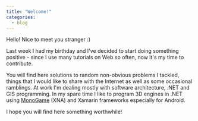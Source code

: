 ```yaml
---
title: "Welcome!"
categories:
  - blog
---
```


Hello! Nice to meet you stranger :)

Last week I had my birthday and I've decided to start doing something positive - since I use many tutorials on Web so often, now it's my time to contribute.

You will find here solutions to random non-obvious problems I tackled, things that I would like to share with the Internet as well as some occasional ramblings. At work I'm dealing mostly with software architecture, .NET and GIS programming. In my spare time I like to program 3D engines in .NET using [MonoGame](https://www.monogame.net/) (XNA) and Xamarin frameworks especially for Android.

I hope you will find here something worthwhile!